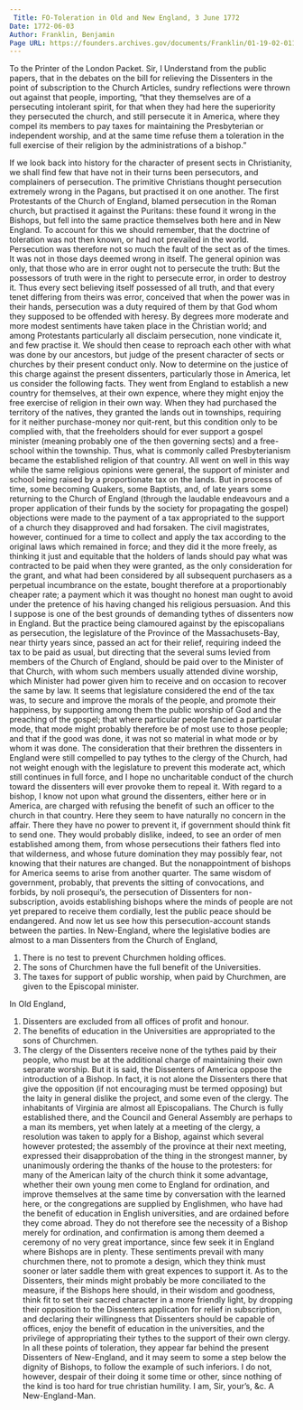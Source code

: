 ```yaml
---
 Title: FO-Toleration in Old and New England, 3 June 1772
Date: 1772-06-03
Author: Franklin, Benjamin
Page URL: https://founders.archives.gov/documents/Franklin/01-19-02-0114
---
```


To the Printer of the London Packet.
Sir,
I Understand from the public papers, that in the debates on the bill for relieving the Dissenters in the point of subscription to the Church Articles, sundry reflections were thrown out against that people, importing, “that they themselves are of a persecuting intolerant spirit, for that when they had here the superiority they persecuted the church, and still persecute it in America, where they compel its members to pay taxes for maintaining the Presbyterian or independent worship, and at the same time refuse them a toleration in the full exercise of their religion by the administrations of a bishop.”

If we look back into history for the character of present sects in Christianity, we shall find few that have not in their turns been persecutors, and complainers of persecution. The primitive Christians thought persecution extremely wrong in the Pagans, but practised it on one another. The first Protestants of the Church of England, blamed persecution in the Roman church, but practised it against the Puritans: these found it wrong in the Bishops, but fell into the same practice themselves both here and in New England. To account for this we should remember, that the doctrine of toleration was not then known, or had not prevailed in the world. Persecution was therefore not so much the fault of the sect as of the times. It was not in those days deemed wrong in itself. The general opinion was only, that those who are in error ought not to persecute the truth: But the possessors of truth were in the right to persecute error, in order to destroy it. Thus every sect believing itself possessed of all truth, and that every tenet differing from theirs was error, conceived that when the power was in their hands, persecution was a duty required of them by that God whom they supposed to be offended with heresy. By degrees more moderate and more modest sentiments have taken place in the Christian world; and among Protestants particularly all disclaim persecution, none vindicate it, and few practise it. We should then cease to reproach each other with what was done by our ancestors, but judge of the present character of sects or churches by their present conduct only.
Now to determine on the justice of this charge against the present dissenters, particularly those in America, let us consider the following facts. They went from England to establish a new country for themselves, at their own expence, where they might enjoy the free exercise of religion in their own way. When they had purchased the territory of the natives, they granted the lands out in townships, requiring for it neither purchase-money nor quit-rent, but this condition only to be complied with, that the freeholders should for ever support a gospel minister (meaning probably one of the then governing sects) and a free-school within the township. Thus, what is commonly called Presbyterianism became the established religion of that country. All went on well in this way while the same religious opinions were general, the support of minister and school being raised by a proportionate tax on the lands. But in process of time, some becoming Quakers, some Baptists, and, of late years some returning to the Church of England (through the laudable endeavours and a proper application of their funds by the society for propagating the gospel) objections were made to the payment of a tax appropriated to the support of a church they disapproved and had forsaken. The civil magistrates, however, continued for a time to collect and apply the tax according to the original laws which remained in force; and they did it the more freely, as thinking it just and equitable that the holders of lands should pay what was contracted to be paid when they were granted, as the only consideration for the grant, and what had been considered by all subsequent purchasers as a perpetual incumbrance on the estate, bought therefore at a proportionably cheaper rate; a payment which it was thought no honest man ought to avoid under the pretence of his having changed his religious persuasion. And this I suppose is one of the best grounds of demanding tythes of dissenters now in England. But the practice being clamoured against by the episcopalians as persecution, the legislature of the Province of the Massachusets-Bay, near thirty years since, passed an act for their relief, requiring indeed the tax to be paid as usual, but directing that the several sums levied from members of the Church of England, should be paid over to the Minister of that Church, with whom such members usually attended divine worship, which Minister had power given him to receive and on occasion to recover the same by law.
It seems that legislature considered the end of the tax was, to secure and improve the morals of the people, and promote their happiness, by supporting among them the public worship of God and the preaching of the gospel; that where particular people fancied a particular mode, that mode might probably therefore be of most use to those people; and that if the good was done, it was not so material in what mode or by whom it was done. The consideration that their brethren the dissenters in England were still compelled to pay tythes to the clergy of the Church, had not weight enough with the legislature to prevent this moderate act, which still continues in full force, and I hope no uncharitable conduct of the church toward the dissenters will ever provoke them to repeal it.
With regard to a bishop, I know not upon what ground the dissenters, either here or in America, are charged with refusing the benefit of such an officer to the church in that country. Here they seem to have naturally no concern in the affair. There they have no power to prevent it, if government should think fit to send one. They would probably dislike, indeed, to see an order of men established among them, from whose persecutions their fathers fled into that wilderness, and whose future domination they may possibly fear, not knowing that their natures are changed. But the nonappointment of bishops for America seems to arise from another quarter. The same wisdom of government, probably, that prevents the sitting of convocations, and forbids, by noli prosequi’s, the persecution of Dissenters for non-subscription, avoids establishing bishops where the minds of people are not yet prepared to receive them cordially, lest the public peace should be endangered.
And now let us see how this persecution-account stands between the parties.
In New-England, where the legislative bodies are almost to a man Dissenters from the Church of England,
1. There is no test to prevent Churchmen holding offices.
2. The sons of Churchmen have the full benefit of the Universities.
3. The taxes for support of public worship, when paid by Churchmen, are given to the Episcopal minister.

In Old England,
1. Dissenters are excluded from all offices of profit and honour.
2. The benefits of education in the Universities are appropriated to the sons of Churchmen.
3. The clergy of the Dissenters receive none of the tythes paid by their people, who must be at the additional charge of maintaining their own separate worship.
But it is said, the Dissenters of America oppose the introduction of a Bishop.
In fact, it is not alone the Dissenters there that give the opposition (if not encouraging must be termed opposing) but the laity in general dislike the project, and some even of the clergy. The inhabitants of Virginia are almost all Episcopalians. The Church is fully established there, and the Council and General Assembly are perhaps to a man its members, yet when lately at a meeting of the clergy, a resolution was taken to apply for a Bishop, against which several however protested; the assembly of the province at their next meeting, expressed their disapprobation of the thing in the strongest manner, by unanimously ordering the thanks of the house to the protesters: for many of the American laity of the church think it some advantage, whether their own young men come to England for ordination, and improve themselves at the same time by conversation with the learned here, or the congregations are supplied by Englishmen, who have had the benefit of education in English universities, and are ordained before they come abroad. They do not therefore see the necessity of a Bishop merely for ordination, and confirmation is among them deemed a ceremony of no very great importance, since few seek it in England where Bishops are in plenty. These sentiments prevail with many churchmen there, not to promote a design, which they think must sooner or later saddle them with great expences to support it. As to the Dissenters, their minds might probably be more conciliated to the measure, if the Bishops here should, in their wisdom and goodness, think fit to set their sacred character in a more friendly light, by dropping their opposition to the Dissenters application for relief in subscription, and declaring their willingness that Dissenters should be capable of offices, enjoy the benefit of education in the universities, and the privilege of appropriating their tythes to the support of their own clergy. In all these points of toleration, they appear far behind the present Dissenters of New-England, and it may seem to some a step below the dignity of Bishops, to follow the example of such inferiors. I do not, however, despair of their doing it some time or other, since nothing of the kind is too hard for true christian humility. I am, Sir, your’s, &c.
A New-England-Man.

